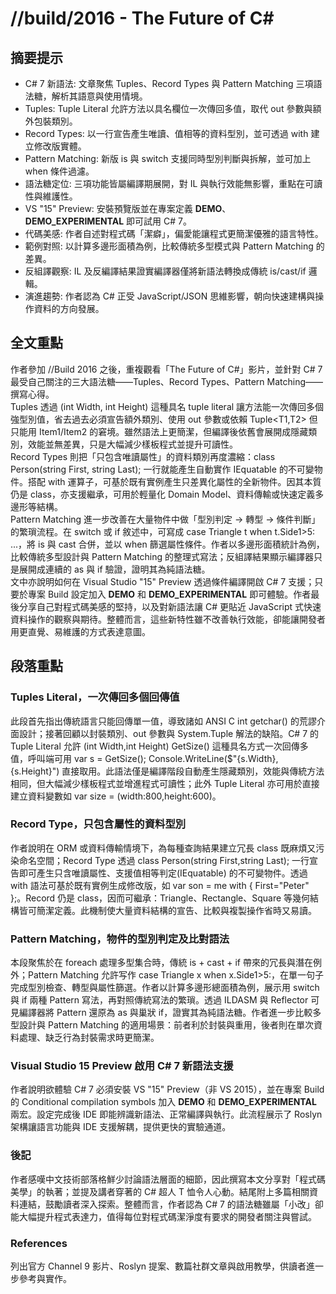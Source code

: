 # //build/2016 - The Future of C#

## 摘要提示
- C# 7 新語法: 文章聚焦 Tuples、Record Types 與 Pattern Matching 三項語法糖，解析其語意與使用情境。  
- Tuples: Tuple Literal 允許方法以具名欄位一次傳回多值，取代 out 參數與額外包裝類別。  
- Record Types: 以一行宣告產生唯讀、值相等的資料型別，並可透過 with 建立修改版實體。  
- Pattern Matching: 新版 is 與 switch 支援同時型別判斷與拆解，並可加上 when 條件過濾。  
- 語法糖定位: 三項功能皆屬編譯期展開，對 IL 與執行效能無影響，重點在可讀性與維護性。  
- VS "15" Preview: 安裝預覽版並在專案定義 __DEMO__、__DEMO_EXPERIMENTAL__ 即可試用 C# 7。  
- 代碼美感: 作者自述對程式碼「潔癖」，偏愛能讓程式更簡潔優雅的語言特性。  
- 範例對照: 以計算多邊形面積為例，比較傳統多型模式與 Pattern Matching 的差異。  
- 反組譯觀察: IL 及反編譯結果證實編譯器僅將新語法轉換成傳統 is/cast/if 邏輯。  
- 演進趨勢: 作者認為 C# 正受 JavaScript/JSON 思維影響，朝向快速建構與操作資料的方向發展。  

## 全文重點
作者參加 //Build 2016 之後，重複觀看「The Future of C#」影片，並針對 C# 7 最受自己關注的三大語法糖——Tuples、Record Types、Pattern Matching——撰寫心得。  
Tuples 透過 (int Width, int Height) 這種具名 tuple literal 讓方法能一次傳回多個強型別值，省去過去必須宣告額外類別、使用 out 參數或依賴 Tuple<T1,T2> 但只能用 Item1/Item2 的窘境。雖然語法上更簡潔，但編譯後依舊會展開成隱藏類別，效能並無差異，只是大幅減少樣板程式並提升可讀性。  
Record Types 則把「只包含唯讀屬性」的資料類別再度濃縮：class Person(string First, string Last); 一行就能產生自動實作 IEquatable<T> 的不可變物件。搭配 with 運算子，可基於既有實例產生只差異化屬性的全新物件。因其本質仍是 class，亦支援繼承，可用於輕量化 Domain Model、資料傳輸或快速定義多邊形等結構。  
Pattern Matching 進一步改善在大量物件中做「型別判定 → 轉型 → 條件判斷」的繁瑣流程。在 switch 或 if 敘述中，可寫成 case Triangle t when t.Side1>5: ...，將 is 與 cast 合併，並以 when 篩選屬性條件。作者以多邊形面積統計為例，比較傳統多型設計與 Pattern Matching 的整理式寫法；反組譯結果顯示編譯器只是展開成連續的 as 與 if 驗證，證明其為純語法糖。  
文中亦說明如何在 Visual Studio "15" Preview 透過條件編譯開啟 C# 7 支援；只要於專案 Build 設定加入 __DEMO__ 和 __DEMO_EXPERIMENTAL__ 即可體驗。作者最後分享自己對程式碼美感的堅持，以及對新語法讓 C# 更貼近 JavaScript 式快速資料操作的觀察與期待。整體而言，這些新特性雖不改善執行效能，卻能讓開發者用更直覺、易維護的方式表達意圖。

## 段落重點
### Tuples Literal，一次傳回多個回傳值
此段首先指出傳統語言只能回傳單一值，導致諸如 ANSI C int getchar() 的荒謬介面設計；接著回顧以封裝類別、out 參數與 System.Tuple 解法的缺陷。C# 7 的 Tuple Literal 允許 (int Width,int Height) GetSize() 這種具名方式一次回傳多值，呼叫端可用 var s = GetSize(); Console.WriteLine($"{s.Width}, {s.Height}") 直接取用。此語法僅是編譯階段自動產生隱藏類別，效能與傳統方法相同，但大幅減少樣板程式並增進程式可讀性；此外 Tuple Literal 亦可用於直接建立資料變數如 var size = (width:800,height:600)。  

### Record Type，只包含屬性的資料型別
作者說明在 ORM 或資料傳輸情境下，為每種查詢結果建立冗長 class 既麻煩又污染命名空間；Record Type 透過 class Person(string First,string Last); 一行宣告即可產生只含唯讀屬性、支援值相等判定(IEquatable<T>) 的不可變物件。透過 with 語法可基於既有實例生成修改版，如 var son = me with { First="Peter" };。Record 仍是 class，因而可繼承：Triangle、Rectangle、Square 等幾何結構皆可簡潔定義。此機制使大量資料結構的宣告、比較與複製操作省時又易讀。  

### Pattern Matching，物件的型別判定及比對語法
本段聚焦於在 foreach 處理多型集合時，傳統 is + cast + if 帶來的冗長與潛在例外；Pattern Matching 允許写作 case Triangle x when x.Side1>5:，在單一句子完成型別檢查、轉型與屬性篩選。作者以計算多邊形總面積為例，展示用 switch 與 if 兩種 Pattern 寫法，再對照傳統寫法的繁瑣。透過 ILDASM 與 Reflector 可見編譯器將 Pattern 還原為 as 與巢狀 if，證實其為純語法糖。作者進一步比較多型設計與 Pattern Matching 的適用場景：前者利於封裝與重用，後者則在單次資料處理、缺乏行為封裝需求時更簡潔。  

### Visual Studio 15 Preview 啟用 C# 7 新語法支援
作者說明欲體驗 C# 7 必須安裝 VS "15" Preview（非 VS 2015），並在專案 Build 的 Conditional compilation symbols 加入 __DEMO__ 和 __DEMO_EXPERIMENTAL__ 兩宏。設定完成後 IDE 即能辨識新語法、正常編譯與執行。此流程展示了 Roslyn 架構讓語言功能與 IDE 支援解耦，提供更快的實驗通道。  

### 後記
作者感嘆中文技術部落格鮮少討論語法層面的細節，因此撰寫本文分享對「程式碼美學」的執著；並提及講者穿著的 C# 超人 T 恤令人心動。結尾附上多篇相關資料連結，鼓勵讀者深入探索。整體而言，作者認為 C# 7 的語法糖雖屬「小改」卻能大幅提升程式表達力，值得每位對程式碼潔淨度有要求的開發者關注與嘗試。  

### References
列出官方 Channel 9 影片、Roslyn 提案、數篇社群文章與啟用教學，供讀者進一步參考與實作。  

